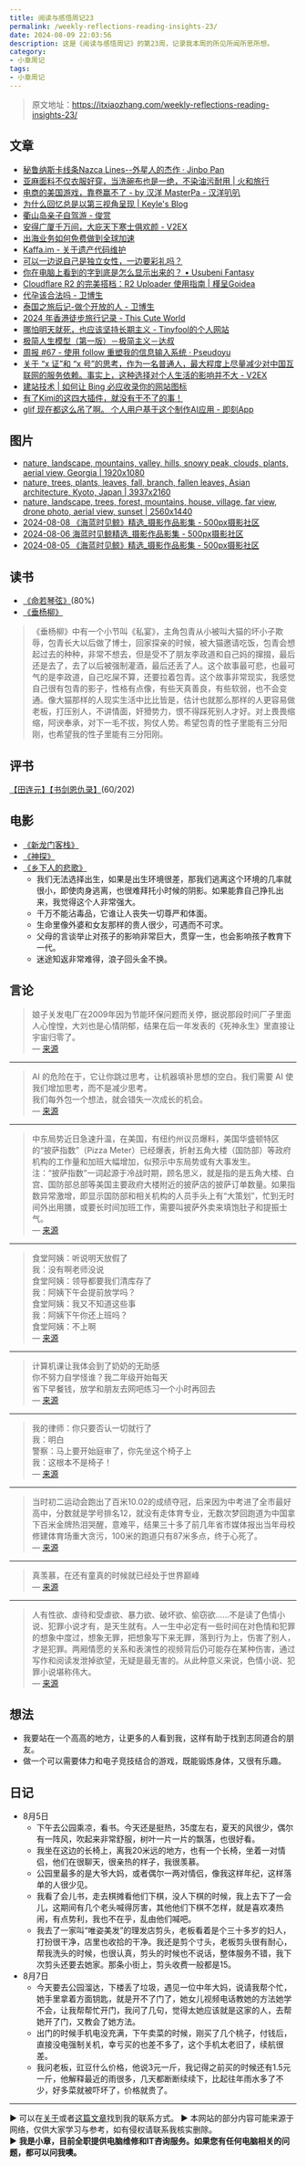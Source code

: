 ```yaml
---
title: 阅读与感悟周记23
permalink: /weekly-reflections-reading-insights-23/
date: 2024-08-09 22:03:56
description: 这是《阅读与感悟周记》的第23周，记录我本周的所见所闻所思所想。
category:
- 小章周记
tags:
- 小章周记
---
```


> 原文地址：<https://itxiaozhang.com/weekly-reflections-reading-insights-23/>  

## 文章

- [秘鲁纳斯卡线条Nazca Lines--外星人的杰作 · Jinbo Pan](https://www.panjinbo.com/blogs/travel-peru-nazca)
- [亚麻面料不仅衣服好穿，当洗碗布也是一绝，不染油污耐用 | 火和旅行](https://www.huotravel.com/lince)
- [电商的美国游戏，靠卷赢不了 - by 汉洋 MasterPa - 汉洋叭叭](https://laisky.notion.site/by-MasterPa-91c9e21fddc649888b1024e156e464eb)
- [为什么回忆总是以第三视角呈现 | Keyle's Blog](https://vrast.cn/posts/57387)
- [衢山岛亲子自驾游 - 俊赏](https://dujun.io/qushan-island-family-road-trip.html)
- [安得广厦千万间，大庇天下寒士俱欢颜 - V2EX](https://v2ex.com/t/1063451)
- [出海业务如何免费做到全球加速](https://bra.live/how-to-achieve-global-acceleration-for-overseas-business-for-free)
- [Kaffa.im - 关于遗产代码维护](https://kaffa.im/legacy-code-maintenance)
- [可以一边说自己是独立女性，一边要彩礼吗？](https://stephenleng.com/cn/say-one-thing-but-do-another)
- [你在电脑上看到的字到底是怎么显示出来的？ • Usubeni Fantasy](https://ssshooter.com/font-and-charcode)
- [Cloudflare R2 的完美搭档：R2 Uploader 使用指南 | 槿呈Goidea](https://justgoidea.com/posts/2024-022)
- [代孕该合法吗 - 卫博生](https://www.webersongao.com/microposts/4152)
- [泰国之旅后记-做个开放的人 - 卫博生](https://www.webersongao.com/weisay/2024/4114)
- [2024 年香港徒步旅行记录 - This Cute World](https://thiscute.world/posts/hong-kong-travel-notes-in-2024)
- [哪怕明天就死，也应该坚持长期主义 - Tinyfool的个人网站](https://codechina.org/2024/08/long)
- [极简人生模型（第一版）－极简主义－达叔](https://www.uncleda.com/2488)
- [周报 #67 - 使用 follow 重塑我的信息输入系统 · Pseudoyu](https://www.pseudoyu.com/zh/2024/08/05/weekly_review_20240805)
- [关于 “x 证”和 “x 号”的思考，作为一名普通人，最大程度上尽量减少对中国互联网的服务依赖。事实上，这种选择对个人生活的影响并不大 - V2EX](https://www.v2ex.com/t/1062453)
- [建站技术 | 如何让 Bing 必应收录你的网站图标](https://blog.reincarnatey.net/2024/0802-bing-crawl-website-icon)
- [有了Kimi的这四大插件，就没有干不了的事！](https://mp.weixin.qq.com/s/Dxz55SurbkxTafeOqyU9vg)
- [glif 现在都这么吊了啊。 个人用户基于这个制作AI应用 - 即刻App](https://m.okjike.com/originalPosts/66ae1e7ad20649c1bd2a4a58)

## 图片

- [nature, landscape, mountains, valley, hills, snowy peak, clouds, plants, aerial view, Georgia | 1920x1080](https://wallhaven.cc/w/95pvyd)
- [nature, trees, plants, leaves, fall, branch, fallen leaves, Asian architecture, Kyoto, Japan | 3937x2160](https://wallhaven.cc/w/o5qw8p)
- [nature, landscape, trees, forest, mountains, house, village, far view, drone photo, aerial view, sunset | 2560x1440](https://wallhaven.cc/w/l8xoyq)
- [2024-08-08 《海蓝时见鲸》精选_摄影作品影集 - 500px摄影社区](https://500px.com.cn/community/set/bff662076601469e8c5ad59c14134c80/details)
- [2024-08-06 海蓝时见鲸精选_摄影作品影集 - 500px摄影社区](https://500px.com.cn/community/set/06f2cb27b3a74377ba93181517dd9208/details)
- [2024-08-05 《海蓝时见鲸》精选_摄影作品影集 - 500px摄影社区](https://500px.com.cn/community/set/d0bc504aa2b64a2a8f8eabff0d73c894/details)

## 读书

- [《命若琴弦》](https://neodb.social/book/3N8AATSPt8soQIs57o7XE5)(80%)
- [《垂杨柳》](https://book.douban.com/subject/2979014/)

> 《垂杨柳》中有一个小节叫《私宴》，主角包青从小被叫大猫的坏小子欺辱，包青长大以后做了博士，回家探亲的时候，被大猫邀请吃饭，包青会想起过去的种种，非常不想去，但是受不了朋友李政道和自己妈的撺掇，最后还是去了，去了以后被强制灌酒，最后还丢了人。这个故事最可悲，也最可气的是李政道，自己吃屎不算，还要拉着包青。这个故事非常现实，我感觉自己很有包青的影子，性格有点像，有些天真善良，有些软弱，也不会变通。像大猫那样的人现实生活中比比皆是，估计也就那么那样的人更容易做老板，打压别人，不讲情面，奸猾势力，恨不得踩死别人才好。对上畏畏缩缩，阿谀奉承，对下一毛不拔，狗仗人势。希望包青的性子里能有三分阳刚，也希望我的性子里能有三分阳刚。  

## 评书

[【田连元】【书剑恩仇录】](https://youtu.be/ld8ZVxmCIU0)(60/202)

## 电影

- [《新龙门客栈》](https://neodb.social/movie/5ruf11UP8lmYy7ANBwROnB)
- [《神探》](https://neodb.social/movie/4Cacnb4utfLHyIAMYvpLuy)
- [《乡下人的悲歌》](https://neodb.social/movie/5wPwnW9LINoatYNDYto7ez)
  - 我们无法选择出生，如果是出生环境很差，那我们逃离这个环境的几率就很小，即使肉身逃离，也很难拜托小时候的阴影。如果能靠自己挣扎出来，我觉得这个人非常强大。
  - 千万不能沾毒品，它谁让人丧失一切尊严和体面。
  - 生命里像外婆和女友那样的贵人很少，可遇而不可求。
  - 父母的言谈举止对孩子的影响非常巨大，贯穿一生，也会影响孩子教育下一代。
  - 迷途知返非常难得，浪子回头金不换。

## 言论

> 娘子关发电厂在2009年因为节能环保问题而关停，据说那段时间厂子里面人心惶惶，大刘也是心情阴郁，结果在后一年发表的《死神永生》里直接让宇宙归零了。  
— [来源](https://weibo.com/u/1318291270)

---

> AI 的危险在于，它让你跳过思考，让机器填补思想的空白。我们需要 AI 使我们增加思考，而不是减少思考。  
> 我们每外包一个想法，就会错失一次成长的机会。  
— [来源](https://ia.net/topics/turning-the-tables-on-ai)

---

> 中东局势近日急速升温，在美国，有纽约州议员爆料，美国华盛顿特区的“披萨指数”（Pizza Meter）已经爆表，折射五角大楼（国防部）等政府机构的工作量和加班大幅增加，似预示中东局势或有大事发生。  
> 注：“披萨指数”一词起源于冷战时期，顾名思义，就是指的是五角大楼、白宫、国防部总部等美国主要政府大楼附近的披萨店的披萨订单数量。如果指数异常激增，即显示国防部和相关机构的人员手头上有“大策划”，忙到无时间外出用膳，或要长时间加班工作，需要叫披萨外卖来填饱肚子和提振士气。  
— [来源](http://www.dapenti.com/blog/more.asp?name=xilei&id=180281)

---

> 食堂阿姨：听说明天放假了  
> 我：没有啊老师没说  
> 食堂阿姨：领导都要我们清库存了  
> 我：阿姨下午会提前放学吗？  
> 食堂阿姨：我又不知道这些事  
> 我：阿姨下午你还上班吗？  
> 食堂阿姨：不上啊  
— [来源](https://jandan.net/t/5728344)

---

> 计算机课让我体会到了奶奶的无助感  
> 你不努力自学怪谁？我二年级开始每天  
> 省下早餐钱，放学和朋友去网吧练习一个小时再回去  
— [来源](https://jandan.net/t/5729573)

---

> 我的律师：你只要否认一切就行了  
> 我：明白  
> 警察：马上要开始庭审了，你先坐这个椅子上  
> 我：这根本不是椅子！  
— [来源](https://jandan.net/t/5730494)

---

> 当时初二运动会跑出了百米10.02的成绩夺冠，后来因为中考进了全市最好高中，分数就是学号排名12，就没有走体育专业，无数次梦回跑道为中国拿下百米金牌热泪哭醒，意难平，结果三十多了前几年省市媒体报出当年母校修建体育场重大贪污，100米的跑道只有87米多点，终于心死了。  
— [来源](https://jandan.net/t/5731165)

---

> 真羡慕，在还有童真的时候就已经处于世界巅峰  
— [来源](https://jandan.net/t/5730910)

---

> 人有性欲、虐待和受虐欲、暴力欲、破坏欲、偷窃欲……不是读了色情小说、犯罪小说才有，是天生就有。人一生中必定有一些时间在对色情和犯罪的想象中度过，想象无罪，把想象写下来无罪，落到行为上，伤害了别人，才是犯罪。两厢情愿的关系和表演性的视频背后仍可能存在某种伤害，通过写作和阅读发泄掉欲望，无疑是最无害的。从此种意义来说，色情小说、犯罪小说堪称伟大。  
— [来源](https://weibo.com/u/5211339706)

## 想法

- 我要站在一个高高的地方，让更多的人看到我，这样有助于找到志同道合的朋友。
- 做一个可以需要体力和电子竞技结合的游戏，既能锻炼身体，又很有乐趣。

## 日记

- 8月5日
  - 下午去公园乘凉，看书。今天还是挺热，35度左右，夏天的风很少，偶尔有一阵风，吹起来非常舒服，树叶一片一片的飘落，也很好看。
  - 我坐在这边的长椅上，离我20米远的地方，也有一个长椅，坐着一对情侣，他们在很聊天，很亲热的样子，我很羡慕。
  - 公园里最多的是大爷大妈，或者偶尔一两对情侣，像我这样年纪，这样落单的人很少见。
  - 我看了会儿书，走去棋摊看他们下棋，没人下棋的时候，我上去下了一会儿，这期间有几个老头喊得厉害，其他他们下棋不怎样，就是喜欢凑热闹，有点势利，我也不在乎，乱由他们喊吧。
  - 我去了一家叫“唯姿美发”的理发店剪头，老板看着是个三十多岁的妇人，打扮很干净，店里也收拾的干净。我还是剪个寸头，老板剪头很有耐心，帮我洗头的时候，也很认真，剪头的时候也不说话，整体服务不错，我下次剪头还要去她家。那条小街上，剪头收费一般都是15。
- 8月7日
  - 今天要去公园溜达，下楼丢了垃圾，遇见一位中年大妈，说请我帮个忙，她手里拿着方面钥匙，就是开不了门了，她女儿视频电话教她的方法她学不会，让我帮帮忙开门，我问了几句，觉得太她应该就是这家的人，去帮她开了门，又教会了她方法。
  - 出门的时候手机电没充满，下午卖菜的时候，刚买了几个桃子，付钱后，直接没电强制关机，幸亏买的也差不多了，这个手机太老旧了，续航很差。
  - 我问老板，豇豆什么价格，他说3元一斤，我记得之前买的时候还有1.5元一斤，他解释最近的雨很多，几天都断断续续下，比起往年雨水多了不少，好多菜就被吓坏了，价格就贵了。

---
▶ 可以在[关于](https://itxiaozhang.com/about/)或者[这篇文章](https://itxiaozhang.com/about-computer-repair-services-with-me/)找到我的联系方式。
▶ 本网站的部分内容可能来源于网络，仅供大家学习与参考，如有侵权请联系我核实删除。  
▶ **我是小章，目前全职提供电脑维修和IT咨询服务。如果您有任何电脑相关的问题，都可以问我噢。**  
